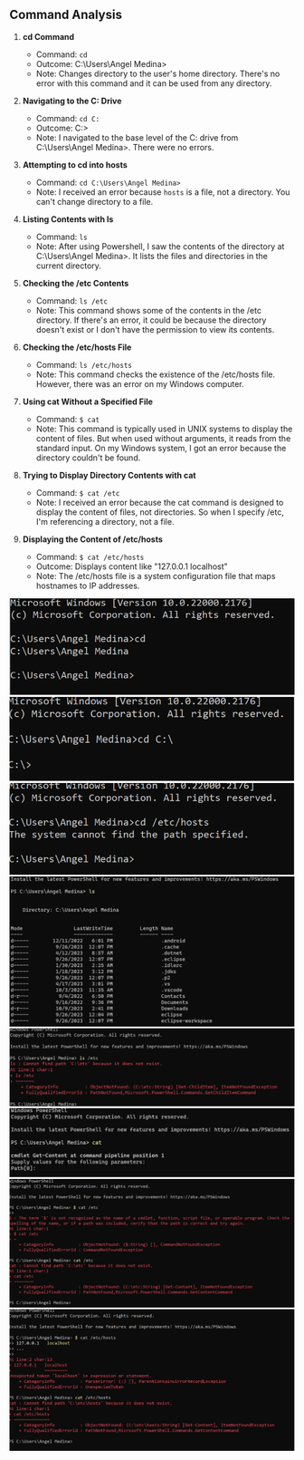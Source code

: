 ## Command Analysis

1. **cd Command**
    - Command: `cd`
    - Outcome: C:\Users\Angel Medina>
    - Note: Changes directory to the user's home directory. There's no error with this command and it can be used from any directory.

2. **Navigating to the C: Drive**
    - Command: `cd C:`
    - Outcome: C:\>
    - Note: I navigated to the base level of the C: drive from C:\Users\Angel Medina>. There were no errors.

3. **Attempting to cd into hosts**
    - Command: `cd C:\Users\Angel Medina>`
    - Note: I received an error because `hosts` is a file, not a directory. You can't change directory to a file.

4. **Listing Contents with ls**
    - Command: `ls`
    - Note: After using Powershell, I saw the contents of the directory at C:\Users\Angel Medina>. It lists the files and directories in the current directory.

5. **Checking the /etc Contents**
    - Command: `ls /etc`
    - Note: This command shows some of the contents in the /etc directory. If there's an error, it could be because the directory doesn't exist or I don't have the permission to view its contents.

6. **Checking the /etc/hosts File**
    - Command: `ls /etc/hosts`
    - Note: This command checks the existence of the /etc/hosts file. However, there was an error on my Windows computer.

7. **Using cat Without a Specified File**
    - Command: `$ cat`
    - Note: This command is typically used in UNIX systems to display the content of files. But when used without arguments, it reads from the standard input. On my Windows system, I got an error because the directory couldn't be found.

8. **Trying to Display Directory Contents with cat**
    - Command: `$ cat /etc`
    - Note: I received an error because the cat command is designed to display the content of files, not directories. So when I specify /etc, I'm referencing a directory, not a file.

9. **Displaying the Content of /etc/hosts**
    - Command: `$ cat /etc/hosts`
    - Outcome: Displays content like "127.0.0.1   localhost"
    - Note: The /etc/hosts file is a system configuration file that maps hostnames to IP addresses.


![Image](example1.png)
![Image](example2.png)
![Image](example3.png)
![Image](example4.png)
![Image](example5.png)
![Image](example6.png)
![Image](example7.png)
![Image](example8.png)

